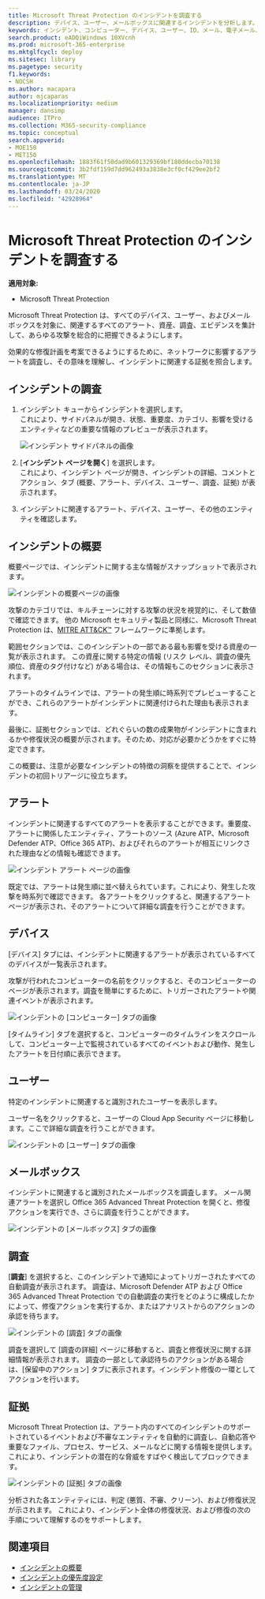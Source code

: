 ```yaml
---
title: Microsoft Threat Protection のインシデントを調査する
description: デバイス、ユーザー、メールボックスに関連するインシデントを分析します。
keywords: インシデント、コンピューター、デバイス、ユーザー、ID、メール、電子メール、メールボックス、調査、グラフ、証拠
search.product: eADQiWindows 10XVcnh
ms.prod: microsoft-365-enterprise
ms.mktglfcycl: deploy
ms.sitesec: library
ms.pagetype: security
f1.keywords:
- NOCSH
ms.author: macapara
author: mjcaparas
ms.localizationpriority: medium
manager: dansimp
audience: ITPro
ms.collection: M365-security-compliance
ms.topic: conceptual
search.appverid:
- MOE150
- MET150
ms.openlocfilehash: 1883f61f50dad9b601329369bf180ddecba70138
ms.sourcegitcommit: 3b2fdf159d7dd962493a3838e3cf0cf429ee2bf2
ms.translationtype: MT
ms.contentlocale: ja-JP
ms.lasthandoff: 03/24/2020
ms.locfileid: "42928964"
---
```

# <a name="investigate-incidents-in-microsoft-threat-protection"></a>Microsoft Threat Protection のインシデントを調査する

**適用対象:**

- Microsoft Threat Protection

Microsoft Threat Protection は、すべてのデバイス、ユーザー、およびメールボックスを対象に、関連するすべてのアラート、資産、調査、エビデンスを集計して、あらゆる攻撃を総合的に把握できるようにします。

効果的な修復計画を考案できるようにするために、ネットワークに影響するアラートを調査し、その意味を理解し、インシデントに関連する証拠を照合します。

## <a name="investigate-an-incident"></a>インシデントの調査

1. インシデント キューからインシデントを選択します。 <BR> これにより、サイドパネルが開き、状態、重要度、カテゴリ、影響を受けるエンティティなどの重要な情報のプレビューが表示されます。

    ![インシデント サイドパネルの画像](../../media/incident-side-panel.png)

2. [**インシデント ページを開く**] を選択します。 <BR> これにより、インシデント ページが開き、インシデントの詳細、コメントとアクション、タブ (概要、アラート、デバイス、ユーザー、調査、証拠) が表示されます。

3. インシデントに関連するアラート、デバイス、ユーザー、その他のエンティティを確認します。

## <a name="incident-overview"></a>インシデントの概要

概要ページでは、インシデントに関する主な情報がスナップショットで表示されます。

![インシデントの概要ページの画像](../../media/incidents-overview.png)

攻撃のカテゴリでは、キルチェーンに対する攻撃の状況を視覚的に、そして数値で確認できます。 他の Microsoft セキュリティ製品と同様に、Microsoft Threat Protection は、[MITRE ATT&CK&trade;](https://attack.mitre.org/) フレームワークに準拠します。

範囲セクションでは、このインシデントの一部である最も影響を受ける資産の一覧が表示されます。 この資産に関する特定の情報 (リスク レベル、調査の優先順位、資産のタグ付けなど) がある場合は、その情報もこのセクションに表示されます。

アラートのタイムラインでは、アラートの発生順に時系列でプレビューすることができ、これらのアラートがインシデントに関連付けられた理由も表示されます。

最後に、証拠セクションでは、どれぐらいの数の成果物がインシデントに含まれるかや修復状況の概要が示されます。そのため、対応が必要かどうかをすぐに特定できます。

この概要は、注意が必要なインシデントの特徴の洞察を提供することで、インシデントの初回トリアージに役立ちます。

## <a name="alerts"></a>アラート

インシデントに関連するすべてのアラートを表示することができます。重要度、アラートに関係したエンティティ、アラートのソース (Azure ATP、Microsoft Defender ATP、Office 365 ATP)、およびそれらのアラートが相互にリンクされた理由などの情報も確認できます。

![インシデント アラート ページの画像](../../media/incident-alerts.png)

既定では、アラートは発生順に並べ替えられています。これにより、発生した攻撃を時系列で確認できます。 各アラートをクリックすると、関連するアラート ページが表示され、そのアラートについて詳細な調査を行うことができます。

## <a name="devices"></a>デバイス

[デバイス] タブには、インシデントに関連するアラートが表示されているすべてのデバイスが一覧表示されます。

攻撃が行われたコンピューターの名前をクリックすると、そのコンピューターのページが表示されます。調査を簡単にするために、トリガーされたアラートや関連イベントが表示されます。

![インシデントの [コンピューター] タブの画像](../../media/incident-machines.png)

[タイムライン] タブを選択すると、コンピューターのタイムラインをスクロールして、コンピューター上で監視されているすべてのイベントおよび動作、発生したアラートを日付順に表示できます。

## <a name="users"></a>ユーザー

特定のインシデントに関連すると識別されたユーザーを表示します。

ユーザー名をクリックすると、ユーザーの Cloud App Security ページに移動します。ここで詳細な調査を行うことができます。

![インシデントの [ユーザー] タブの画像](../../media/incident-users.png)

## <a name="mailboxes"></a>メールボックス

インシデントに関連すると識別されたメールボックスを調査します。 メール関連アラートを選択し Office 365 Advanced Threat Protection を開くと、修復アクションを実行でき、さらに調査を行うことができます。

![インシデントの [メールボックス] タブの画像](../../media/incident-mailboxes.png)

## <a name="investigations"></a>調査

[**調査**] を選択すると、このインシデントで通知によってトリガーされたすべての自動調査が表示されます。 調査は、Microsoft Defender ATP および Office 365 Advanced Threat Protection での自動調査の実行をどのように構成したかによって、修復アクションを実行するか、またはアナリストからのアクションの承認を待ちます。

![インシデントの [調査] タブの画像](../../media/incident-investigations.png)

調査を選択して [調査の詳細] ページに移動すると、調査と修復状況に関する詳細情報が表示されます。 調査の一部として承認待ちのアクションがある場合は、[保留中のアクション] タブに表示されます。インシデント修復の一環としてアクションを行います。

## <a name="evidence"></a>証拠

Microsoft Threat Protection は、アラート内のすべてのインシデントのサポートされているイベントおよび不審なエンティティを自動的に調査し、自動応答や重要なファイル、プロセス、サービス、メールなどに関する情報を提供します。 これにより、インシデントの潜在的な脅威をすばやく検出してブロックできます。

![インシデントの [証拠] タブの画像](../../media/incident-evidence.png)

分析された各エンティティには、判定 (悪質、不審、クリーン)、および修復状況が示されます。 これにより、インシデント全体の修復状況、および修復の次の手順について理解するのをサポートします。

## <a name="related-topics"></a>関連項目

- [インシデントの概要](incidents-overview.md)
- [インシデントの優先度設定](incident-queue.md)
- [インシデントの管理](manage-incidents.md)

